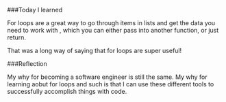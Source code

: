 ###Today I learned

For loops are a great way to go through items in lists and get the data you need to work with , which you can either pass into another function, or just return.

That was a long way of saying that for loops are super useful! 

###Reflection

My why for becoming a software engineer is still the same.  My why for learning aobut for loops and such is that I can use these different tools to successfully accomplish things with code. 
